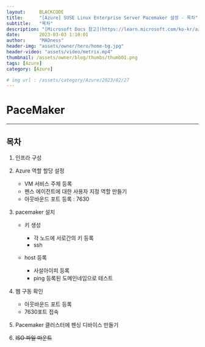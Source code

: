 ```yaml
---
layout:     BLACKCODE
title:      "[Azure] SUSE Linux Enterprise Server Pacemaker 설정 - 목차"
subtitle:   "목차"
description: "[Microsoft Docs 참고](https://learn.microsoft.com/ko-kr/azure/sap/workloads/high-availability-guide-suse-pacemaker#a-assign-the-custom-role-to-the-service-principal)"
date:       2023-03-03 1:10:01
author:     "MADness"
header-img: "assets/owner/hero/home-bg.jpg"
header-video: "assets/video/metrix.mp4"
thumbnail: /assets/owner/blog/thumbs/thumb01.png
tags: [Azure]
category: [Azure]

# img url : /assets/category/Azure/2023/02/27
---
```



# PaceMaker

---
## 목차
1. 인프라 구성

2. Azure 역할 할당 설정
    - VM 서비스 주체 등록
    - 펜스 에이전트에 대한 사용자 지정 역할 만들기
    - 아웃바운드 포트 등록 : 7630

3. pacemaker 설치
    - 키 생성
        - 각 노드에 서로간의 키 등록
        - ssh
    
    - host 등록
        - 사설아이피 등록
        - ping 등록된 도메인네임으로 테스트

4. 웹 구동 확인
    - 아웃바운드 포트 등록
    - 7630포트 접속
5. Pacemaker 클러스터에 펜싱 디바이스 만들기

6. ~~ISO 파일 마운트~~